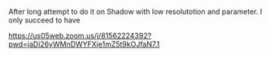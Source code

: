 After long attempt to do it on Shadow with low resolutotion and parameter.
I only succeed to have 


https://us05web.zoom.us/j/81562224392?pwd=jaDi26yWMnDWYFXje1mZ5t9kOJfaN7.1

